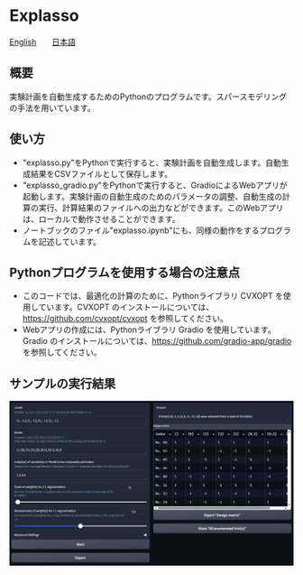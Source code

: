 # Explasso

[English](README.en.md) &nbsp;&nbsp;&nbsp;&nbsp;&nbsp; [日本語](README.jp.md)

## 概要
実験計画を自動生成するためのPythonのプログラムです。スパースモデリングの手法を用いています。

## 使い方
- "explasso.py"をPythonで実行すると、実験計画を自動生成します。自動生成結果をCSVファイルとして保存します。
- "explasso_gradio.py"をPythonで実行すると、GradioによるWebアプリが起動します。実験計画の自動生成のためのパラメータの調整、自動生成の計算の実行、計算結果のファイルへの出力などができます。このWebアプリは、ローカルで動作させることができます。
- ノートブックのファイル"explasso.ipynb"にも、同様の動作をするプログラムを記述しています。

## Pythonプログラムを使用する場合の注意点
- このコードでは、最適化の計算のために、Pythonライブラリ CVXOPT を使用しています。CVXOPT のインストールについては、https://github.com/cvxopt/cvxopt を参照してください。
- Webアプリの作成には、Pythonライブラリ Gradio を使用しています。Gradio のインストールについては、https://github.com/gradio-app/gradio を参照してください。

## サンプルの実行結果

![alt text](explasso_gradio-1.jpg)
